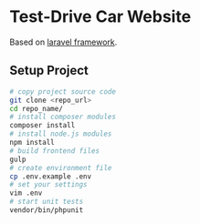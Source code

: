 # Test-Drive Car Website
Based on [laravel framework](http://laravel.com/).

## Setup Project
```sh
# copy project source code
git clone <repo_url>
cd repo_name/
# install composer modules
composer install
# install node.js modules
npm install
# build frontend files
gulp
# create environment file
cp .env.example .env
# set your settings
vim .env
# start unit tests
vendor/bin/phpunit
```